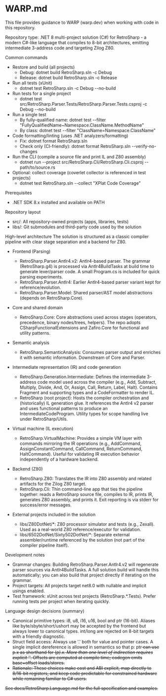 # WARP.md

This file provides guidance to WARP (warp.dev) when working with code in this repository.

Repository type: .NET 8 multi-project solution (C#) for RetroSharp - a modern C#-like language that compiles to 8-bit architectures, emitting intermediate 3-address code and targeting Zilog Z80.

Common commands
- Restore and build (all projects)
  - Debug: dotnet build RetroSharp.sln -c Debug
  - Release: dotnet build RetroSharp.sln -c Release
- Run all tests (xUnit)
  - dotnet test RetroSharp.sln -c Debug --no-build
- Run tests for a single project
  - dotnet test src/RetroSharp.Parser.Tests/RetroSharp.Parser.Tests.csproj -c Debug --no-build
- Run a single test
  - By fully-qualified name: dotnet test --filter "FullyQualifiedName~Namespace.ClassName.MethodName"
  - By class: dotnet test --filter "ClassName=Namespace.ClassName"
- Code formatting/linting (uses .NET analyzers/formatting)
  - Fix: dotnet format RetroSharp.sln
  - Check only (CI-friendly): dotnet format RetroSharp.sln --verify-no-changes
- Run the CLI (compile a source file and print IL and Z80 assembly)
  - dotnet run --project src/RetroSharp.Cli/RetroSharp.Cli.csproj -- path/to/source.rs
- Optional: collect coverage (coverlet collector is referenced in test projects)
  - dotnet test RetroSharp.sln --collect "XPlat Code Coverage"

Prerequisites
- .NET SDK 8.x installed and available on PATH

Repository layout
- src/: All repository-owned projects (apps, libraries, tests)
- libs/: Git submodules and third-party code used by the solution

High-level architecture
The solution is structured as a classic compiler pipeline with clear stage separation and a backend for Z80.

- Frontend (Parsing)
  - RetroSharp.Parser.Antlr4.v2: Antlr4-based parser. The grammar (RetroSharp.g4) is processed via Antlr4BuildTasks at build time to generate lexer/parser code. A small Program.cs is included for quick parsing experiments.
  - RetroSharp.Parser.Antlr4: Earlier Antlr4-based parser variant kept for reference/evolution.
  - RetroSharp.Parser.Model: Shared parser/AST model abstractions (depends on RetroSharp.Core).

- Core and shared domain
  - RetroSharp.Core: Core abstractions used across stages (operators, precedence, binary nodes/trees, helpers). The repo adopts CSharpFunctionalExtensions and Zafiro.Core for functional and utility patterns.

- Semantic analysis
  - RetroSharp.SemanticAnalysis: Consumes parser output and enriches it with semantic information. Downstream of Core and Parser.

- Intermediate representation (IR) and code generation
  - RetroSharp.Generation.Intermediate: Defines the intermediate 3-address code model used across the compiler (e.g., Add, Subtract, Multiply, Divide, And, Or, Assign, Call, Return, Label, Halt). Contains Fragment and supporting types and a CodeFormatter to render IL.
  - RetroSharp (root project): Hosts the compiler orchestration and (historically) IL generation glue. It references the Antlr4 v2 parser and uses functional patterns to produce an IntermediateCodeProgram. Utility types for scope handling live under RetroSharp/Utils.

- Virtual machine (IL execution)
  - RetroSharp.VirtualMachine: Provides a simple VM layer with commands mirroring the IR operations (e.g., AddCommand, AssignConstantCommand, CallCommand, ReturnCommand, HaltCommand). Useful for validating IR execution behavior independently of a hardware backend.

- Backend (Z80)
  - RetroSharp.Z80: Translates the IR into Z80 assembly and related artifacts for the Zilog Z80 target.
  - RetroSharp.Cli: Thin command-line app that ties the pipeline together: reads a RetroSharp source file, compiles to IR, prints IR, generates Z80 assembly, and prints it. Exit reporting is via stderr for success/error messages.

- External projects included in the solution
  - libs/Z80DotNet/*: Z80 processor simulator and tests (e.g., Zexall). Used as a real-world Z80 reference/executor for validation.
  - libs/6502DotNet/Sixty502DotNet/*: Separate external assembler/runtime referenced by the solution (not part of the compiler pipeline itself).

Development notes
- Grammar changes: Building RetroSharp.Parser.Antlr4.v2 will regenerate parser sources via Antlr4BuildTasks. A full solution build will handle this automatically; you can also build that project directly if iterating on the grammar.
- Project targets: All projects target net8.0 with nullable and implicit usings enabled.
- Test framework: xUnit across test projects (RetroSharp.*.Tests). Prefer running tests per project when iterating quickly.

Language design decisions (summary)
- Canonical primitive types: i8, u8, i16, u16, bool and ptr<T> (16-bit). Aliases like byte/sbyte/short/ushort may be accepted by the frontend but always lower to canonical types. int/long are rejected on 8-bit targets with a friendly diagnostic.
- Struct field access: Always use '.' both for value and pointer cases. A single implicit dereference is allowed in semantics so that p: ptr<S> can use p.x as shorthand for (*p).x. More than one level of indirection requires explicit '*'. Offsets are computed at compile time; codegen emits base+offset loads/stores.
- Rationale: These choices make cost and ABI explicit, map directly to 8/16-bit registers, and keep code predictable for constrained hardware while remaining familiar to C# users.

See docs/RetroSharp.Language.md for the full specification and examples.


